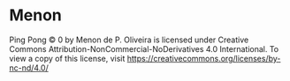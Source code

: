 # Menon

Ping Pong © 0 by Menon de P. Oliveira is licensed under Creative Commons Attribution-NonCommercial-NoDerivatives 4.0 International. To view a copy of this license, visit https://creativecommons.org/licenses/by-nc-nd/4.0/

